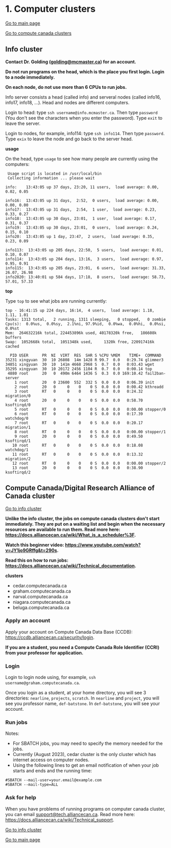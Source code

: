 # 1. Computer clusters 
[Go to main page](https://github.com/sux21/Batstone_Lab_UNIX_Tutorial/tree/main)

[Go to compute canada clusters](https://github.com/sux21/Batstone_Lab_UNIX_Tutorial/blob/main/clusters.md#compute-canadadigital-research-alliance-of-canada-cluster)

## Info cluster
**Contact Dr. Golding (golding@mcmaster.ca) for an account.**

**Do not run programs on the head, which is the place you first login. Login to a node immediately.**

**On each node, do not use more than 6 CPUs to run jobs.**

Info server consists a head (called info) and serveral nodes (called info16, info17, info18, ...). Head and nodes are different computers.

Login to head: type ``ssh username@info.mcmaster.ca``. Then type ``password`` (You don't see the characters when you enter the password). Type ``exit`` to leave the server.

Login to nodes, for example, info114: type ``ssh info114``. Then type ``password``. Type ``exix`` to leave the node and go back to the server head. 

**usage**

On the head, type ``usage`` to see how many people are currently using the computers:
```
 Usage script is located in /usr/local/bin 
 Collecting information ... please wait 

info:    13:43:05 up 37 days, 23:20, 11 users,  load average: 0.00, 0.02, 0.05

info16:  13:43:05 up 31 days,  2:52,  0 users,  load average: 0.00, 0.00, 0.00
info17:  13:43:05 up 31 days,  2:54,  1 user,  load average: 0.23, 0.33, 0.27
info18:  13:43:05 up 30 days, 23:01,  1 user,  load average: 0.17, 0.31, 0.37
info19:  13:43:05 up 30 days, 23:01,  0 users,  load average: 0.24, 0.15, 0.10
info20:  13:43:05 up 1 day, 23:47,  2 users,  load average: 0.35, 0.23, 0.09

info113:  13:43:05 up 205 days, 22:50,  5 users,  load average: 0.01, 0.10, 0.07
info114:  13:43:05 up 204 days, 13:16,  3 users,  load average: 0.97, 0.95, 0.91
info115:  13:43:05 up 205 days, 23:01,  6 users,  load average: 31.33, 26.07, 26.98
info2020: 13:40:01 up 584 days, 17:18,  8 users,  load average: 58.73, 57.01, 57.33
```

**top**

Type ``top`` to see what jobs are running currently:
```
top - 16:41:15 up 224 days, 16:14,  4 users,  load average: 1.18, 1.11, 1.01
Tasks: 1313 total,   2 running, 1311 sleeping,   0 stopped,   0 zombie
Cpu(s):  0.0%us,  0.0%sy,  2.1%ni, 97.9%id,  0.0%wa,  0.0%hi,  0.0%si,  0.0%st
Mem:  264632216k total, 224453896k used, 40178320k free,   186608k buffers
Swap:  1052668k total,  1051348k used,     1320k free, 220917416k cached

  PID USER      PR  NI  VIRT  RES  SHR S %CPU %MEM    TIME+  COMMAND           
35231 xingyuan  30  10 26808  14m 1428 R 99.7  0.0   0:29.74 glimmer3           
34851 xingyuan  30  10  141m 4668 2968 S  0.7  0.0   0:03.43 wget               
35295 xingyuan  30  10 20172 2456 1104 R  0.7  0.0   0:00.14 top                
 4880 root      20   0  490m 6464 1436 S  0.3  0.0 169:10.42 fail2ban-server    
    1 root      20   0 23600  552  332 S  0.0  0.0   0:06.39 init               
    2 root      20   0     0    0    0 S  0.0  0.0   0:00.42 kthreadd           
    3 root      RT   0     0    0    0 S  0.0  0.0   0:24.32 migration/0        
    4 root      20   0     0    0    0 S  0.0  0.0   0:58.70 ksoftirqd/0        
    5 root      RT   0     0    0    0 S  0.0  0.0   0:00.00 stopper/0          
    6 root      RT   0     0    0    0 S  0.0  0.0   0:17.39 watchdog/0         
    7 root      RT   0     0    0    0 S  0.0  0.0   0:20.17 migration/1        
    8 root      RT   0     0    0    0 S  0.0  0.0   0:00.00 stopper/1          
    9 root      20   0     0    0    0 S  0.0  0.0   0:49.50 ksoftirqd/1        
   10 root      RT   0     0    0    0 S  0.0  0.0   0:18.08 watchdog/1         
   11 root      RT   0     0    0    0 S  0.0  0.0   0:13.32 migration/2        
   12 root      RT   0     0    0    0 S  0.0  0.0   0:00.00 stopper/2          
   13 root      20   0     0    0    0 S  0.0  0.0   0:38.90 ksoftirqd/2        
```

## Compute Canada/Digital Research Alliance of Canada cluster

[Go to info cluster](https://github.com/sux21/Batstone_Lab_UNIX_Tutorial/blob/main/clusters.md#info-cluster)

**Unlike the info cluster, the jobs on compute canada clusters don't start immediately. They are put on a waiting list and begin when the necessary resources are available to run them. Read more here: https://docs.alliancecan.ca/wiki/What_is_a_scheduler%3F.**

**Watch this beginner video: https://www.youtube.com/watch?v=JY1jo9GRffg&t=290s.**

**Read this on how to run jobs: https://docs.alliancecan.ca/wiki/Technical_documentation.**

**clusters**
- cedar.computecanada.ca
- graham.computecanada.ca
- narval.computecanada.ca
- niagara.computecanada.ca
- beluga.computecanada.ca

### Apply an account
Apply your account on Compute Canada Data Base (CCDB): https://ccdb.alliancecan.ca/security/login. 

**If you are a student, you need a Compute Canada Role Identifier (CCRI) from your professor for application.**

### Login 
Login to login node using, for example, ``ssh username@graham.computecanada.ca``.

Once you login as a student, at your home directory, you will see 3 directories: ``nearline``, ``projects``, ``scratch``. In ``nearline`` and ``project``, you will see you professor name, ``def-batstone``. In ``def-batstone``, you will see your account. 

### Run jobs
Notes:
- For SBATCH jobs, you may need to specify the memory needed for the jobs.
- Currently (August 2023), cedar cluster is the only cluster which has internet access on computer nodes.
- Using the following lines to get an email notification of when your job starts and ends and the running time:
```
#SBATCH --mail-user=your.email@example.com
#SBATCH --mail-type=ALL
```

### Ask for help
When you have problems of running programs on computer canada cluster, you can email support@tech.alliancecan.ca. Read more here: https://docs.alliancecan.ca/wiki/Technical_support. 

[Go to info cluster](https://github.com/sux21/Batstone_Lab_UNIX_Tutorial/blob/main/clusters.md#info-cluster)

[Go to main page](https://github.com/sux21/Batstone_Lab_UNIX_Tutorial/tree/main)

